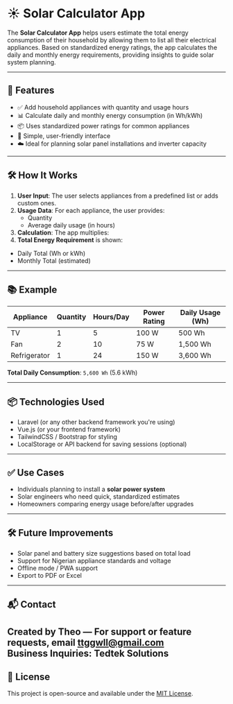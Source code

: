 # ☀️ Solar Calculator App

The **Solar Calculator App** helps users estimate the total energy consumption of their household by allowing them to list all their electrical appliances. Based on standardized energy ratings, the app calculates the daily and monthly energy requirements, providing insights to guide solar system planning.

---

## 🚀 Features

- ✅ Add household appliances with quantity and usage hours
- 📊 Calculate daily and monthly energy consumption (in Wh/kWh)
- 📦 Uses standardized power ratings for common appliances
- 📱 Simple, user-friendly interface
- ☁️ Ideal for planning solar panel installations and inverter capacity

---

## 🛠 How It Works

1. **User Input**: The user selects appliances from a predefined list or adds custom ones.
2. **Usage Data**: For each appliance, the user provides:
   - Quantity
   - Average daily usage (in hours)
3. **Calculation**: The app multiplies:
4. **Total Energy Requirement** is shown:
- Daily Total (Wh or kWh)
- Monthly Total (estimated)

---

## 📚 Example

| Appliance     | Quantity | Hours/Day | Power Rating | Daily Usage (Wh) |
|---------------|----------|-----------|---------------|------------------|
| TV            | 1        | 5         | 100 W         | 500 Wh           |
| Fan           | 2        | 10        | 75 W          | 1,500 Wh         |
| Refrigerator  | 1        | 24        | 150 W         | 3,600 Wh         |

**Total Daily Consumption**: `5,600 Wh` (5.6 kWh)

---

## 📦 Technologies Used

- Laravel (or any other backend framework you're using)
- Vue.js (or your frontend framework)
- TailwindCSS / Bootstrap for styling
- LocalStorage or API backend for saving sessions (optional)

---

## ✅ Use Cases

- Individuals planning to install a **solar power system**
- Solar engineers who need quick, standardized estimates
- Homeowners comparing energy usage before/after upgrades

---

## 🛠️ Future Improvements

- Solar panel and battery size suggestions based on total load
- Support for Nigerian appliance standards and voltage
- Offline mode / PWA support
- Export to PDF or Excel

---

## 📬 Contact

Created by Theo — For support or feature requests, email **ttggwll@gmail.com**  
Business Inquiries: **Tedtek Solutions**
---

## 📄 License

This project is open-source and available under the [MIT License](LICENSE).
